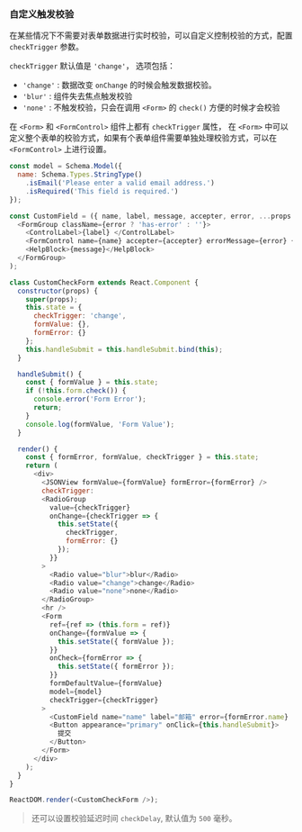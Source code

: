 ### 自定义触发校验

在某些情况下不需要对表单数据进行实时校验，可以自定义控制校验的方式，配置 `checkTrigger` 参数。

`checkTrigger` 默认值是 `'change'`， 选项包括：

* `'change'` : 数据改变 `onChange` 的时候会触发数据校验。
* `'blur'` : 组件失去焦点触发校验
* `'none'` : 不触发校验，只会在调用 `<Form>` 的 `check()` 方便的时候才会校验

在 `<Form>` 和 `<FormControl>` 组件上都有 `checkTrigger` 属性， 在 `<Form>` 中可以定义整个表单的校验方式，如果有个表单组件需要单独处理校验方式，可以在 `<FormControl>` 上进行设置。

<!--start-code-->

```js
const model = Schema.Model({
  name: Schema.Types.StringType()
    .isEmail('Please enter a valid email address.')
    .isRequired('This field is required.')
});

const CustomField = ({ name, label, message, accepter, error, ...props }) => (
  <FormGroup className={error ? 'has-error' : ''}>
    <ControlLabel>{label} </ControlLabel>
    <FormControl name={name} accepter={accepter} errorMessage={error} {...props} />
    <HelpBlock>{message}</HelpBlock>
  </FormGroup>
);

class CustomCheckForm extends React.Component {
  constructor(props) {
    super(props);
    this.state = {
      checkTrigger: 'change',
      formValue: {},
      formError: {}
    };
    this.handleSubmit = this.handleSubmit.bind(this);
  }

  handleSubmit() {
    const { formValue } = this.state;
    if (!this.form.check()) {
      console.error('Form Error');
      return;
    }
    console.log(formValue, 'Form Value');
  }

  render() {
    const { formError, formValue, checkTrigger } = this.state;
    return (
      <div>
        <JSONView formValue={formValue} formError={formError} />
        checkTrigger:
        <RadioGroup
          value={checkTrigger}
          onChange={checkTrigger => {
            this.setState({
              checkTrigger,
              formError: {}
            });
          }}
        >
          <Radio value="blur">blur</Radio>
          <Radio value="change">change</Radio>
          <Radio value="none">none</Radio>
        </RadioGroup>
        <hr />
        <Form
          ref={ref => (this.form = ref)}
          onChange={formValue => {
            this.setState({ formValue });
          }}
          onCheck={formError => {
            this.setState({ formError });
          }}
          formDefaultValue={formValue}
          model={model}
          checkTrigger={checkTrigger}
        >
          <CustomField name="name" label="邮箱" error={formError.name} message="请输入邮箱地址" />
          <Button appearance="primary" onClick={this.handleSubmit}>
            提交
          </Button>
        </Form>
      </div>
    );
  }
}

ReactDOM.render(<CustomCheckForm />);
```

<!--end-code-->

> 还可以设置校验延迟时间 `checkDelay`, 默认值为 `500` 毫秒。
